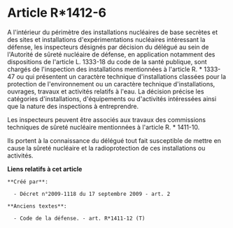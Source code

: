 # Article R*1412-6

A l'intérieur du périmètre des installations nucléaires de base secrètes et des sites et installations d'expérimentations
nucléaires intéressant la défense, les inspecteurs désignés par décision du délégué au sein de l'Autorité de sûreté nucléaire
de défense, en application notamment des dispositions de l'article L. 1333-18 du code de la santé publique, sont chargés de
l'inspection des installations mentionnées à l'article R. * 1333-47 ou qui présentent un caractère technique d'installations
classées pour la protection de l'environnement ou un caractère technique d'installations, ouvrages, travaux et activités
relatifs à l'eau. La décision précise les catégories d'installations, d'équipements ou d'activités intéressées ainsi que la
nature des inspections à entreprendre. 

Les inspecteurs peuvent être associés aux travaux des commissions techniques de sûreté nucléaire mentionnées à l'article R. *
1411-10. 

Ils portent à la connaissance du délégué tout fait susceptible de mettre en cause la sûreté nucléaire et la radioprotection
de ces installations ou activités.

**Liens relatifs à cet article**

	**Créé par**:

	  - Décret n°2009-1118 du 17 septembre 2009 - art. 2

	**Anciens textes**:

	  - Code de la défense. - art. R*1411-12 (T)
